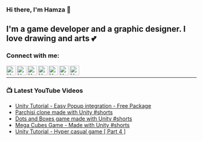 ### Hi there, I'm Hamza 👋

## I'm a game developer and a graphic designer. I love drawing and arts 💕

### Connect with me:

[<img align="left" alt="Hamza Herbou | YouTube" width="25px" src="https://img.icons8.com/filled/50/fa314a/youtube-play.png" />][youtube]
[<img align="left" alt="Hamza Herbou | LinkedIn" width="25px" src="https://img.icons8.com/filled/50/fa314a/linkedin.png" />][linkedin]
[<img align="left" alt="Hamza Herbou | Instagram" width="25px" src="https://img.icons8.com/filled/50/fa314a/instagram.png" />][instagram]
[<img align="left" alt="Hamza Herbou | Facebook" width="25px" src="https://img.icons8.com/filled/50/fa314a/facebook.png" />][facebook]
[<img align="left" alt="Hamza Herbou | Dribbble" width="25px" src="https://img.icons8.com/fluent-systems-filled/48/fa314a/dribbble.png" />][dribbble]
[<img align="left" alt="Hamza Herbou | Behance" width="25px" src="https://img.icons8.com/filled/50/fa314a/behance.png" />][behance]
[<img align="left" alt="Hamza Herbou | Codepen" width="25px" src="https://img.icons8.com/filled/50/fa314a/codepen.png" />][codepen]

<br />

---

### 📺 Latest YouTube Videos 
<!-- YOUTUBE:START -->
- [Unity Tutorial - Easy Popup integration - Free Package](https://www.youtube.com/watch?v=TL8OQ8tc-gs)
- [Parchisi clone made with Unity #shorts](https://www.youtube.com/watch?v=y--TnirhBS4)
- [Dots and Boxes game made with Unity #shorts](https://www.youtube.com/watch?v=bJ83iYe30_k)
- [Mega Cubes Game - Made with Unity  #shorts](https://www.youtube.com/watch?v=l3Bt4VrObiY)
- [Unity Tutorial - Hyper casual game [ Part 4 ]](https://www.youtube.com/watch?v=L5CEESlTx2k)
<!-- YOUTUBE:END -->

[youtube]: https://youtube.com/hamza-herbou
[instagram]: https://instagram.com/hamza_herbou
[linkedin]: https://www.linkedin.com/in/hamza-herbou-a39955152/
[facebook]: https://facebook.com/h.nexus.h
[dribbble]: https://dribbble.com/herbou
[behance]: https://behance.net/hamza_herbou
[codepen]: https://codepen.io/HamzaHerbou

